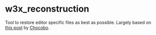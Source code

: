 # w3x_reconstruction
Tool to restore editor specific files as best as possible.
Largely based on [this post](https://www.thehelper.net/threads/guide-explanation-of-w3m-and-w3x-files.35292) by [Chocobo](https://www.thehelper.net/members/chocobo.312/).
